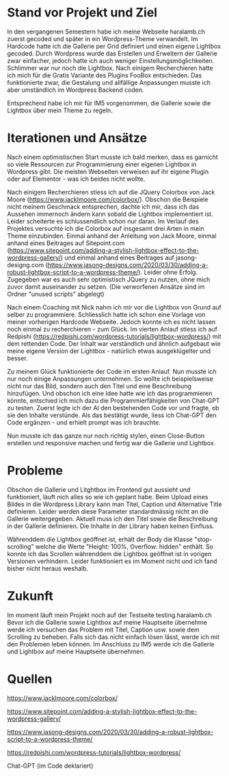 # Stand vor Projekt und Ziel

In den vergangenen Semestern habe ich meine Webseite haralamb.ch zuerst gecoded und später in ein Wordpress-Theme verwandelt.
Im Hardcode hatte ich die Gallerie per Grid definiert und einen eigene Lightbox gecoded. Durch Wordpress wurde das Erstellen und Erweitern der Gallerie zwar einfacher, jedoch hatte ich auch weniger Einstellungsmöglichkeiten.
Schlimmer war nur noch die Lightbox. Nach einigem Recherchieren hatte ich mich für die Gratis Variante des Plugins FooBox entschieden. Das funktionierte zwar, die Gestalung und allfällige Anpassungen musste ich aber umständlich im Wordpress Backend coden.

Entsprechend habe ich mir für IM5 vorgenommen, die Gallerie sowie die Lightbox über mein Theme zu regeln.

# Iterationen und Ansätze

Nach einem optimistischen Start musste ich bald merken, dass es garnicht so viele Ressourcen zur Programmierung einer eigenen Lightbox in Wordpress gibt.
Die meisten Webseiten verweisen auf ihr eigene Plugin oder auf Elementor - was ich beides nicht wollte.

Nach einigem Recherchieren stiess ich auf die JQuery Colorbox von Jack Moore (https://www.jacklmoore.com/colorbox/).
Obschon die Beispiele nicht meinem Geschmack entsprechen, dachte ich mir, dass ich das Aussehen immernoch ändern kann sobald die Lightbox implementiert ist.
Leider scheiterte es schlussendlich schon nur daran.
Im Verlauf des Projektes versuchte ich die Colorbox auf insgesamt drei Arten in mein Theme einzubinden. Einmal anhand der Anleitung von Jack Moore, einmal anhand eines Beitrages auf Sitepoint.com (https://www.sitepoint.com/adding-a-stylish-lightbox-effect-to-the-wordpress-gallery/)
und einmal anhand eines Beitrages auf jasong-designg.com (https://www.jasong-designs.com/2020/03/30/adding-a-robust-lightbox-script-to-a-wordpress-theme/). Leider ohne Erfolg.
Zugegeben war es auch sehr optimistisch JQuery zu nutzen, ohne mich zuvor damit auseinander zu setzen.
(Die verworfenen Ansätze sind im Ordner "unused scripts" abgelegt)

Nach einem Coaching mit Nick nahm ich mir vor die Lightbox von Grund auf selber zu programmiere. Schliesslich hatte ich schon eine Vorlage von meiner vorherigen Hardcode Webseite.
Jedoch konnte ich es nicht lassen noch einmal zu recherchieren - zum Glück.
Im vierten Anlauf stiess ich auf Redpishi (https://redpishi.com/wordpress-tutorials/lightbox-wordpress/) mit dem rettenden Code.
Der Inhalt war verständlich und ähnlich aufgebaut wie meine eigene Version der Lightbox - natürlich etwas ausgeklügelter und besser.

Zu meinem Glück funktionierte der Code im ersten Anlauf. Nun musste ich nur noch einige Anpassungen unternehmen.
So wollte ich beispielsweise nicht nur das Bild, sondern auch den Titel und eine Beschreibung hinzufügen. Und obschon ich eine Idee hatte wie ich das programmieren könnte, entschied ich mich dazu die Programmierfähigkeiten von Chat-GPT zu testen.
Zuerst legte ich der AI den bestehenden Code vor und fragte, ob sie den Inhalte verstünde. Als das bestätigt wurde, liess ich Chat-GPT den Code ergänzen - und erhielt prompt was ich brauchte.

Nun musste ich das ganze nur noch richtig stylen, einen Close-Button erstellen und responsive machen und fertig war die Gallerie und Lightbox.

# Probleme

Obschon die Gallerie und Litghtbox im Frontend gut aussieht und funktioniert, läuft nich alles so wie ich geplant habe.
Beim Upload eines Bildes in die Wordpress Library kann man Titel, Caption und Alternative Title definieren. Leider werden diese Parameter standardmässig nicht an die Gallerie weitergegeben.
Aktuell muss ich den Titel sowie die Beschreibung in der Gallerie definieren. Die Inhalte in der Library haben keinen Einfluss.

Währenddem die Lightbox geöffnet ist, erhält der Body die Klasse "stop-scrolling" welche die Werte "Height: 100%, Overflow: hidden" enthält.
So konnte ich das Scrollen währenddem die Lightbox geöffnet ist in vorigen Versionen verhindern. Leider funktioniert es im Moment nicht und ich fand bisher nicht heraus weshalb.

# Zukunft

Im moment läuft mein Projekt noch auf der Testseite testing.haralamb.ch
Bevor ich die Gallerie sowie Lightbox auf meine Hauptseite übernehme werde ich versuchen das Problem mit Titel, Caption usw. sowie dem Scrolling zu beheben.
Falls sich das nicht einfach lösen lässt, werde ich mit den Problemen leben können.
Im Anschluss zu IM5 werde ich die Gallerie und Lightbox auf meine Hauptseite übernehmen.

# Quellen

https://www.jacklmoore.com/colorbox/

https://www.sitepoint.com/adding-a-stylish-lightbox-effect-to-the-wordpress-gallery/

https://www.jasong-designs.com/2020/03/30/adding-a-robust-lightbox-script-to-a-wordpress-theme/

https://redpishi.com/wordpress-tutorials/lightbox-wordpress/

Chat-GPT (im Code deklariert)
